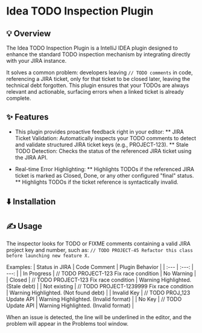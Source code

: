 # Idea TODO Inspection Plugin

## 💡 Overview

The Idea TODO Inspection Plugin is a IntelliJ IDEA plugin designed to enhance the standard TODO inspection mechanism by integrating directly with your JIRA instance.

It solves a common problem: developers leaving ```// TODO comments``` in code, referencing a JIRA ticket, only for that ticket to be closed later, leaving the technical debt forgotten. This plugin ensures that your TODOs are always relevant and actionable, surfacing errors when a linked ticket is already complete.

## ✨ Features

* This plugin provides proactive feedback right in your editor:
** JIRA Ticket Validation: Automatically inspects your TODO comments to detect and validate structured JIRA ticket keys (e.g., PROJECT-123).
** Stale TODO Detection: Checks the status of the referenced JIRA ticket using the JIRA API.

* Real-time Error Highlighting:
** Highlights TODOs if the referenced JIRA ticket is marked as Closed, Done, or any other configured "final" status.
** Highlights TODOs if the ticket reference is syntactically invalid.

## ⬇️ Installation

## ✍️ Usage

The inspector looks for TODO or FIXME comments containing a valid JIRA project key and number, such as: 
```// TODO PROJECT-45 Refactor this class before launching new feature X.```

Examples:
| Status in JIRA | Code Comment | Plugin Behavior |
| :--- | :---: | ---: |
| In Progress | // TODO PROJECT-123 Fix race condition | No Warning |
| Closed | // TODO PROJECT-123 Fix race condition | Warning Highlighted. (Stale debt) |
| Not existing | // TODO PROJECT-1239999 Fix race condition | Warning Highlighted. (Not found debt) |
| Invalid Key | // TODO PROJ_123 Update API | Warning Highlighted. (Invalid format) |
| No Key | // TODO Update API | Warning Highlighted. (Invalid format) |

When an issue is detected, the line will be underlined in the editor, and the problem will appear in the Problems tool window.

